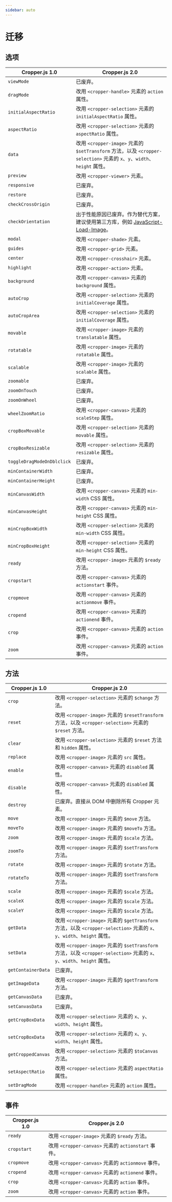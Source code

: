 ```yaml
---
sidebar: auto
---
```


# 迁移

## 选项

| Cropper.js 1.0 | Cropper.js 2.0 |
| --- | --- |
| `viewMode` | 已废弃。 |
| `dragMode` | 改用 `<cropper-handle>` 元素的 `action` 属性。 |
| `initialAspectRatio` | 改用 `<cropper-selection>` 元素的 `initialAspectRatio` 属性。 |
| `aspectRatio` | 改用 `<cropper-selection>` 元素的 `aspectRatio` 属性。 |
| `data` | 改用 `<cropper-image>` 元素的 `$setTransform` 方法，以及 `<cropper-selection>` 元素的 `x`、`y`、`width`、`height` 属性。 |
| `preview` | 改用 `<cropper-viewer>` 元素。 |
| `responsive` | 已废弃。 |
| `restore` | 已废弃。 |
| `checkCrossOrigin` | 已废弃。 |
| `checkOrientation` | 出于性能原因已废弃。作为替代方案，建议使用第三方库，例如 [JavaScript-Load-Image](https://github.com/blueimp/JavaScript-Load-Image)。 |
| `modal` | 改用 `<cropper-shade>` 元素。 |
| `guides` | 改用 `<cropper-grid>` 元素。 |
| `center` | 改用 `<cropper-crosshair>` 元素。 |
| `highlight` | 改用 `<cropper-action>` 元素。 |
| `background` | 改用 `<cropper-canvas>` 元素的 `background` 属性。 |
| `autoCrop` | 改用 `<cropper-selection>` 元素的 `initialCoverage` 属性。 |
| `autoCropArea` | 改用 `<cropper-selection>` 元素的 `initialCoverage` 属性。 |
| `movable` | 改用 `<cropper-image>` 元素的 `translatable` 属性。 |
| `rotatable` | 改用 `<cropper-image>` 元素的 `rotatable` 属性。 |
| `scalable` | 改用 `<cropper-image>` 元素的 `scalable` 属性。 |
| `zoomable` | 已废弃。 |
| `zoomOnTouch` | 已废弃。 |
| `zoomOnWheel` | 已废弃。 |
| `wheelZoomRatio` | 改用 `<cropper-canvas>` 元素的 `scaleStep` 属性。 |
| `cropBoxMovable` | 改用 `<cropper-selection>` 元素的 `movable` 属性。 |
| `cropBoxResizable` | 改用 `<cropper-selection>` 元素的 `resizable` 属性。 |
| `toggleDragModeOnDblclick` | 已废弃。 |
| `minContainerWidth` | 已废弃。 |
| `minContainerHeight` | 已废弃。 |
| `minCanvasWidth` | 改用 `<cropper-canvas>` 元素的 `min-width` CSS 属性。 |
| `minCanvasHeight` | 改用 `<cropper-canvas>` 元素的 `min-height` CSS 属性。 |
| `minCropBoxWidth` | 改用 `<cropper-selection>` 元素的 `min-width` CSS 属性。 |
| `minCropBoxHeight` | 改用 `<cropper-selection>` 元素的 `min-height` CSS 属性。 |
| `ready` | 改用 `<cropper-image>` 元素的  `$ready` 方法。 |
| `cropstart` | 改用 `<cropper-canvas>` 元素的 `actionstart` 事件。 |
| `cropmove` | 改用 `<cropper-canvas>` 元素的 `actionmove` 事件。 |
| `cropend` | 改用 `<cropper-canvas>` 元素的 `actionend` 事件。 |
| `crop` | 改用 `<cropper-canvas>` 元素的 `action` 事件。 |
| `zoom` | 改用 `<cropper-canvas>` 元素的 `action` 事件。 |

## 方法

| Cropper.js 1.0 | Cropper.js 2.0 |
| --- | --- |
| `crop` | 改用 `<cropper-selection>` 元素的 `$change` 方法。 |
| `reset` | 改用 `<cropper-image>` 元素的 `$resetTransform` 方法，以及 `<cropper-selection>` 元素的 `$reset` 方法。 |
| `clear` | 改用 `<cropper-selection>` 元素的 `$reset` 方法和 `hidden` 属性。 |
| `replace` | 改用 `<cropper-image>` 元素的 `src` 属性。 |
| `enable` | 改用 `<cropper-canvas>` 元素的 `disabled` 属性。 |
| `disable` | 改用 `<cropper-canvas>` 元素的 `disabled` 属性。 |
| `destroy` | 已废弃。直接从 DOM 中删除所有 Cropper 元素。 |
| `move` | 改用 `<cropper-image>` 元素的 `$move` 方法。 |
| `moveTo` | 改用 `<cropper-image>` 元素的 `$moveTo` 方法。 |
| `zoom` | 改用 `<cropper-image>` 元素的 `$scale` 方法。 |
| `zoomTo` | 改用 `<cropper-image>` 元素的 `$setTransform` 方法。 |
| `rotate` | 改用 `<cropper-image>` 元素的 `$rotate` 方法。 |
| `rotateTo` | 改用 `<cropper-image>` 元素的 `$setTransform` 方法。 |
| `scale` | 改用 `<cropper-image>` 元素的 `$scale` 方法。 |
| `scaleX` | 改用 `<cropper-image>` 元素的 `$scale` 方法。 |
| `scaleY` | 改用 `<cropper-image>` 元素的 `$scale` 方法。 |
| `getData` | 改用 `<cropper-image>` 元素的 `$getTransform` 方法，以及 `<cropper-selection>` 元素的 `x`、`y`、`width`、`height` 属性。 |
| `setData` | 改用 `<cropper-image>` 元素的 `$setTransform` 方法，以及 `<cropper-selection>` 元素的 `x`、`y`、`width`、`height` 属性。 |
| `getContainerData` | 已废弃。 |
| `getImageData` | 改用 `<cropper-image>` 元素的 `$getTransform` 方法。 |
| `getCanvasData` | 已废弃。 |
| `setCanvasData` | 已废弃。 |
| `getCropBoxData` | 改用 `<cropper-selection>` 元素的 `x`、`y`、`width`、`height` 属性。 |
| `setCropBoxData` | 改用 `<cropper-selection>` 元素的 `x`、`y`、`width`、`height` 属性。 |
| `getCroppedCanvas` | 改用 `<cropper-selection>` 元素的 `$toCanvas` 方法。 |
| `setAspectRatio` | 改用 `<cropper-selection>` 元素的 `aspectRatio` 属性。 |
| `setDragMode` | 改用 `<cropper-handle>` 元素的 `action` 属性。 |

## 事件

| Cropper.js 1.0 | Cropper.js 2.0 |
| --- | --- |
| `ready` | 改用 `<cropper-image>` 元素的  `$ready` 方法。 |
| `cropstart` | 改用 `<cropper-canvas>` 元素的 `actionstart` 事件。 |
| `cropmove` | 改用 `<cropper-canvas>` 元素的 `actionmove` 事件。 |
| `cropend` | 改用 `<cropper-canvas>` 元素的 `actionend` 事件。 |
| `crop` | 改用 `<cropper-canvas>` 元素的 `action` 事件。 |
| `zoom` | 改用 `<cropper-canvas>` 元素的 `action` 事件。 |
